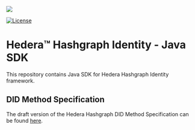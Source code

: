 ![](https://www.hedera.com/logo-capital-hbar-wordmark.jpg)

[![License](https://img.shields.io/badge/License-Apache%202.0-blue.svg)](https://opensource.org/licenses/Apache-2.0)
# Hedera™ Hashgraph Identity - Java SDK
This repository contains Java SDK for Hedera Hashgraph Identity framework.

## DID Method Specification
The draft version of the Hedera Hashgraph DID Method Specification can be found [here](did-method-specification.md).
